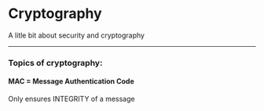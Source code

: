 # Cryptography
A litle bit about security and cryptography

---

### Topics of cryptography:

#### MAC = Message Authentication Code
Only ensures INTEGRITY of a message

